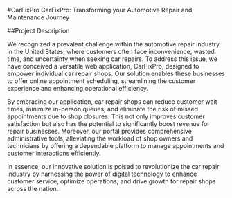 #CarFixPro
CarFixPro: Transforming your Automotive Repair and Maintenance Journey

##Project Description

We recognized a prevalent challenge within the automotive repair industry in the United States, where customers often face inconvenience, wasted time, and uncertainty when seeking car repairs. To address this issue, we have conceived a versatile web application, CarFixPro, designed to empower individual car repair shops. Our solution enables these businesses to offer online appointment scheduling, streamlining the customer experience and enhancing operational efficiency.

By embracing our application, car repair shops can reduce customer wait times, minimize in-person queues, and eliminate the risk of missed appointments due to shop closures. This not only improves customer satisfaction but also has the potential to significantly boost revenue for repair businesses. Moreover, our portal provides comprehensive administrative tools, alleviating the workload of shop owners and technicians by offering a dependable platform to manage appointments and customer interactions efficiently.

In essence, our innovative solution is poised to revolutionize the car repair industry by harnessing the power of digital technology to enhance customer service, optimize operations, and drive growth for repair shops across the nation.

